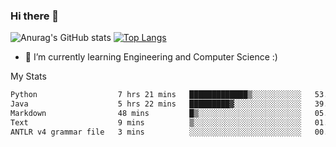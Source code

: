 ### Hi there 👋

![Anurag's GitHub stats](https://github-readme-stats.vercel.app/api?username=MatteoIorio11&show_icons=true&theme=dark) 
[![Top Langs](https://github-readme-stats.vercel.app/api/top-langs/?username=MatteoIorio11&theme=dark)](https://github.com/MatteoIorio11/github-readme-stats)

- 🌱 I’m currently learning Engineering and Computer Science :)

<!--
**MatteoIorio11/MatteoIorio11** is a ✨ _special_ ✨ repository because its `README.md` (this file) appears on your GitHub profile.

Here are some ideas to get you started:

- 🔭 I’m currently working on ...
- 🌱 I’m currently learning ...
- 👯 I’m looking to collaborate on ...
- 🤔 I’m looking for help with ...
- 💬 Ask me about ...
- 📫 How to reach me: ...
- 😄 Pronouns: ...
- ⚡ Fun fact: ...
-->
My Stats
<!--START_SECTION:waka-->

```txt
Python                  7 hrs 21 mins   █████████████▒░░░░░░░░░░░   53.39 %
Java                    5 hrs 22 mins   █████████▓░░░░░░░░░░░░░░░   39.03 %
Markdown                48 mins         █▒░░░░░░░░░░░░░░░░░░░░░░░   05.91 %
Text                    9 mins          ▒░░░░░░░░░░░░░░░░░░░░░░░░   01.17 %
ANTLR v4 grammar file   3 mins          ░░░░░░░░░░░░░░░░░░░░░░░░░   00.38 %
```

<!--END_SECTION:waka-->

